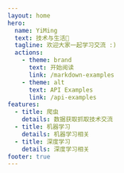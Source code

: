 ```yaml
---
layout: home
hero:
  name: YiMing
  text: 技术与生活🤗
  tagline: 欢迎大家一起学习交流 :)
  actions:
    - theme: brand
      text: 开始阅读
      link: /markdown-examples
    - theme: alt
      text: API Examples
      link: /api-examples
features:
  - title: 爬虫
    details: 数据获取抓取技术交流
  - title: 机器学习
    details: 机器学习相关
  - title: 深度学习
    details: 深度学习相关
footer: true
---
```


